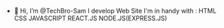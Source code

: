 - 👋 Hi, I’m @TechBro-Sam
I develop Web Site
I'm in handy with :
HTML
CSS
JAVASCRIPT
REACT.JS
NODE.JS(EXPRESS.JS)

<!---
TechBro-Sam/TechBro-Sam is a ✨ special ✨ repository because its `README.md` (this file) appears on your GitHub profile.
You can click the Preview link to take a look at your changes.
--->
